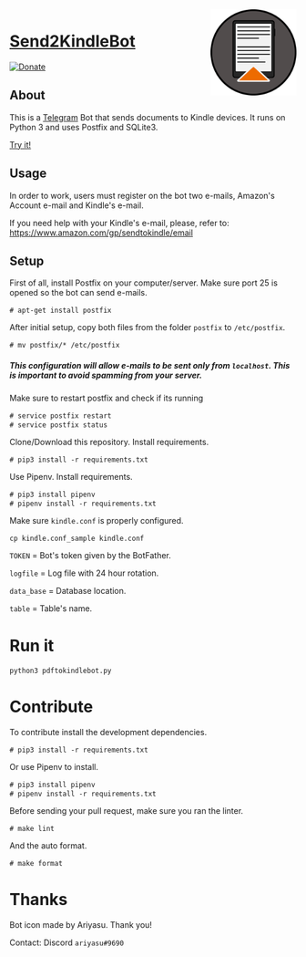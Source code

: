 <img align="right" alt="Send2KindleBot Logo" width="30%" height="auto" src="https://github.com/GabrielRF/Send2KindleBot/blob/master/icon.png?raw=true">

# [Send2KindleBot](http://telegram.me/Send2Kindle)

[![Donate](https://img.shields.io/badge/Donate-PayPal-green.svg)](https://www.paypal.com/cgi-bin/webscr?cmd=_s-xclick&hosted_button_id=7Q29T7QE6A948)

## About

This is a [Telegram](http://telegram.org) Bot that sends documents to Kindle devices. It runs on Python 3 and uses Postfix and SQLite3.

[Try it!](https://telegram.me/Send2KindleBot)

## Usage

In order to work, users must register on the bot two e-mails, Amazon's Account e-mail and Kindle's e-mail.

If you need help with your Kindle's e-mail, please, refer to: https://www.amazon.com/gp/sendtokindle/email

## Setup

First of all, install Postfix on your computer/server. Make sure port 25 is opened so the bot can send e-mails.

```
# apt-get install postfix
```

After initial setup, copy both files from the folder `postfix` to `/etc/postfix`.

```
# mv postfix/* /etc/postfix
```

##### This configuration will allow e-mails to be sent only from `localhost`. This is important to avoid spamming from your server.

Make sure to restart postfix and check if its running

```
# service postfix restart
# service postfix status
```

Clone/Download this repository. Install requirements.

```
# pip3 install -r requirements.txt
```

Use Pipenv. Install requirements.

```
# pip3 install pipenv
# pipenv install -r requirements.txt
```

Make sure `kindle.conf` is properly configured.

```
cp kindle.conf_sample kindle.conf
```

`TOKEN` = Bot's token given by the BotFather.

`logfile` = Log file with 24 hour rotation.

`data_base` = Database location.

`table` = Table's name.

# Run it

```
python3 pdftokindlebot.py
```

# Contribute

To contribute install the development dependencies.

```
# pip3 install -r requirements.txt
```

Or use Pipenv to install.

```
# pip3 install pipenv
# pipenv install -r requirements.txt
```

Before sending your pull request, make sure you ran the linter.

```
# make lint
```

And the auto format.

```
# make format
```

# Thanks

Bot icon made by Ariyasu. Thank you!

Contact: Discord `ariyasu#9690`
